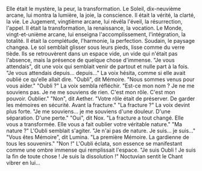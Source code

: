 Elle était le mystère,
la peur,
la transformation.
Le Soleil,
dix-neuvième arcane,
lui montra la lumière,
la joie,
la conscience.
Il était la vérité,
la clarté,
la vie.
Le Jugement,
vingtième arcane,
lui révéla l'éveil,
la résurrection,
l'appel.
Il était la transformation,
la renaissance,
la vocation.
Le Monde,
vingt-et-unième arcane,
lui enseigna l'accomplissement,
l'intégration,
la totalité.
Il était la complétude,
l'harmonie,
la perfection.
Soudain,
le paysage changea.
Le sol semblait glisser sous leurs pieds, lisse comme du verre tiède.
Ils se retrouvèrent dans un espace vide,
un vide qui n'était pas l'absence,
mais la présence de quelque chose d'immense.
"Je vous attendais",
dit une voix qui semblait venir
de partout et nulle part à la fois.
"Je vous attendais depuis...
depuis..."
La voix hésita,
comme si elle avait oublié
ce qu'elle allait dire.
"Oubli",
dit Mémoire.
"Nous sommes venus pour vous aider."
"Oubli ?"
La voix sembla réfléchir.
"Est-ce mon nom ?
Je ne me souviens pas.
Je ne me souviens de rien.
C'est mon rôle.
C'est mon pouvoir.
Oublier."
"Non",
dit Aether.
"Votre rôle était de préserver.
De garder les mémoires en sécurité.
Avant la fracture."
"La fracture ?"
La voix devint plus forte.
"Je me souviens...
je me souviens d'une douleur.
D'une séparation.
D'une perte."
"Oui",
dit Nox.
"La fracture a tout changé.
Elle vous a transformée.
Elle vous a fait oublier
votre véritable nature."
"Ma nature ?"
L'Oubli semblait s'agiter.
"Je n'ai pas de nature.
Je suis... je suis..."
"Vous êtes Mémoire",
dit Lumina.
"La première Mémoire.
La gardienne de tous les souvenirs."
"Non !"
L'Oubli éclata,
son essence se manifestant
comme une ombre immense
qui remplissait l'espace.
"Je suis Oubli !
Je suis la fin de toute chose !
Je suis la dissolution !"
Noctuvian sentit le Chant vibrer en lui...
